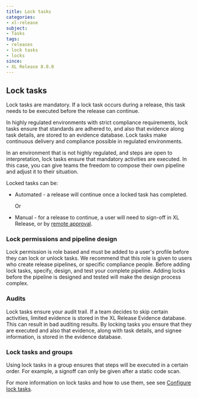 ```yaml
---
title: Lock tasks
categories:
- xl-release
subject:
- Tasks
tags:
- releases
- lock tasks
- locks
since:
- XL Release 8.0.0
---
```


## Lock tasks
Lock tasks are mandatory. If a lock task occurs during a release, this task needs to be executed before the release can continue.

In highly regulated environments with strict compliance requirements, lock tasks ensure that standards are adhered to, and also that evidence along task details, are stored to an evidence database. Lock tasks make continuous delivery and compliance possible in regulated environments.

In an environment that is not highly regulated, and steps are open to interpretation, lock tasks ensure that mandatory activities are executed. In this case, you can give teams the freedom to compose their own pipeline and adjust it to their situation.

Locked tasks can be:
- Automated - a release will continue once a locked task has completed.

  Or

- Manual - for a release to continue, a user will need to sign-off in XL Release, or by [remote approval](/xl-release/how-to/using-the-remote-completion-plugin.html).

### Lock permissions and pipeline design
Lock permission is role based and must be added to a user's profile before they can lock or unlock tasks. We recommend that this role is given to users who create release pipelines, or specific compliance people. Before adding lock tasks, specify, design, and test your complete pipeline. Adding locks before the pipeline is designed and tested will make the design process complex.

### Audits
Lock tasks ensure your audit trail. If a team decides to skip certain activities, limited evidence is stored in the XL Release Evidence database. This can result in bad auditing results.
By locking tasks you ensure that they are executed and also that evidence, along with task details, and signee information, is stored in the evidence database.

### Lock tasks and groups
Using lock tasks in a group ensures that steps will be executed in a certain order. For example, a signoff can only be given after a static code scan.

For more information on lock tasks and how to use them, see see [Configure lock tasks](/xl-release/how-to/configure-lock-tasks.html).
